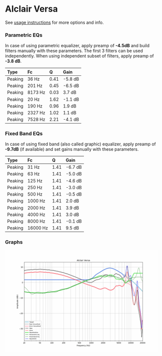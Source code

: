 # Alclair Versa
See [usage instructions](https://github.com/jaakkopasanen/AutoEq#usage) for more options and info.

### Parametric EQs
In case of using parametric equalizer, apply preamp of **-4.5dB** and build filters manually
with these parameters. The first 3 filters can be used independently.
When using independent subset of filters, apply preamp of **-3.8 dB**.

| Type    | Fc      |    Q | Gain    |
|:--------|:--------|:-----|:--------|
| Peaking | 36 Hz   | 0.41 | -5.8 dB |
| Peaking | 201 Hz  | 0.45 | -6.5 dB |
| Peaking | 8173 Hz | 0.03 | 3.7 dB  |
| Peaking | 20 Hz   | 1.62 | -1.1 dB |
| Peaking | 190 Hz  | 0.96 | 1.9 dB  |
| Peaking | 2327 Hz | 1.02 | 1.1 dB  |
| Peaking | 7528 Hz | 2.21 | -4.1 dB |

### Fixed Band EQs
In case of using fixed band (also called graphic) equalizer, apply preamp of **-9.7dB**
(if available) and set gains manually with these parameters.

| Type    | Fc       |    Q | Gain    |
|:--------|:---------|:-----|:--------|
| Peaking | 31 Hz    | 1.41 | -6.7 dB |
| Peaking | 63 Hz    | 1.41 | -5.0 dB |
| Peaking | 125 Hz   | 1.41 | -4.6 dB |
| Peaking | 250 Hz   | 1.41 | -3.0 dB |
| Peaking | 500 Hz   | 1.41 | -0.5 dB |
| Peaking | 1000 Hz  | 1.41 | 2.0 dB  |
| Peaking | 2000 Hz  | 1.41 | 3.9 dB  |
| Peaking | 4000 Hz  | 1.41 | 3.0 dB  |
| Peaking | 8000 Hz  | 1.41 | -0.1 dB |
| Peaking | 16000 Hz | 1.41 | 9.5 dB  |

### Graphs
![](./Alclair%20Versa.png)
